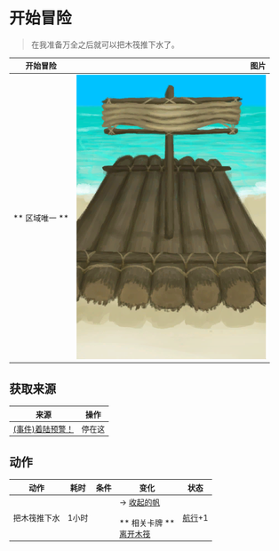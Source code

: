 # 开始冒险  
> 在我准备万全之后就可以把木筏推下水了。  
  
  开始冒险  |   图片   
 ----  |  ----:   
 ** 区域唯一 **  |  ![](Sprite/Raft.png)   
  
## 获取来源  
来源  |  操作  
----  |  ----  
[(事件)着陆预警！](Event_Raft_Atoll.md)  |  停在这  
## 动作  
动作  |  耗时  |  条件  |  变化  |  状态  
----  |  ----  |  ----  |  ----  |  ----  
把木筏推下水<br>  |  1小时  |    |  → [收起的帆](SailDown_Raft.md)<br><br>** 相关卡牌 **<br>[离开木筏](RaftExitAtoll.md)  |  [航行](Sailed.md)+1  
